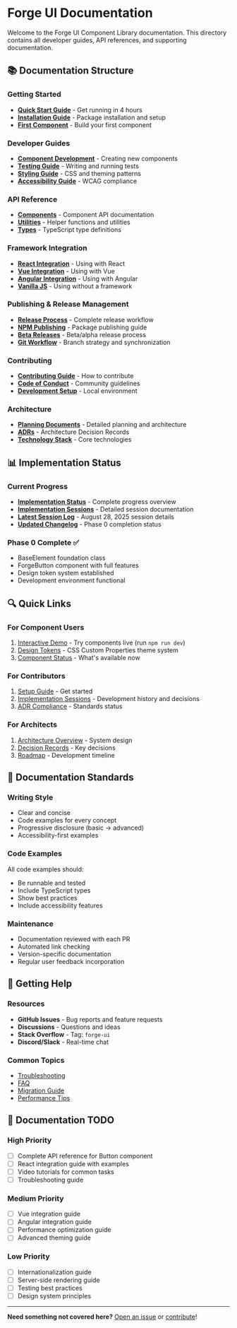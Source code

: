 # Forge UI Documentation

Welcome to the Forge UI Component Library documentation. This directory contains all developer guides, API references, and supporting documentation.

## 📚 Documentation Structure

### Getting Started
- **[Quick Start Guide](../plans/quick-start-guide.md)** - Get running in 4 hours
- **[Installation Guide](./guides/installation.md)** - Package installation and setup
- **[First Component](./guides/first-component.md)** - Build your first component

### Developer Guides
- **[Component Development](./guides/component-development.md)** - Creating new components
- **[Testing Guide](./guides/testing.md)** - Writing and running tests
- **[Styling Guide](./guides/styling.md)** - CSS and theming patterns
- **[Accessibility Guide](./guides/accessibility.md)** - WCAG compliance

### API Reference
- **[Components](./api/components/)** - Component API documentation
- **[Utilities](./api/utilities/)** - Helper functions and utilities
- **[Types](./api/types/)** - TypeScript type definitions

### Framework Integration
- **[React Integration](./guides/react-integration.md)** - Using with React
- **[Vue Integration](./guides/vue-integration.md)** - Using with Vue
- **[Angular Integration](./guides/angular-integration.md)** - Using with Angular
- **[Vanilla JS](./guides/vanilla-js.md)** - Using without a framework

### Publishing & Release Management
- **[Release Process](./guides/release-process.md)** - Complete release workflow
- **[NPM Publishing](./guides/npm-publishing.md)** - Package publishing guide
- **[Beta Releases](./guides/beta-releases.md)** - Beta/alpha release process
- **[Git Workflow](./git-workflow.md)** - Branch strategy and synchronization

### Contributing
- **[Contributing Guide](./CONTRIBUTING.md)** - How to contribute
- **[Code of Conduct](./CODE_OF_CONDUCT.md)** - Community guidelines
- **[Development Setup](./guides/development-setup.md)** - Local environment

### Architecture
- **[Planning Documents](../plans/)** - Detailed planning and architecture
- **[ADRs](../plans/adrs/)** - Architecture Decision Records
- **[Technology Stack](../plans/architecture/technology-stack.md)** - Core technologies

## 📊 Implementation Status

### Current Progress
- **[Implementation Status](./IMPLEMENTATION_STATUS.md)** - Complete progress overview
- **[Implementation Sessions](./implementation-sessions/)** - Detailed session documentation
- **[Latest Session Log](./implementation-sessions/2025-08-28-session.md)** - August 28, 2025 session details
- **[Updated Changelog](../CHANGELOG.md)** - Phase 0 completion status

### Phase 0 Complete ✅
- BaseElement foundation class
- ForgeButton component with full features
- Design token system established
- Development environment functional

## 🔍 Quick Links

### For Component Users
1. [Interactive Demo](../demo/index.html) - Try components live (run `npm run dev`)
2. [Design Tokens](../src/tokens/base.css) - CSS Custom Properties theme system
3. [Component Status](./IMPLEMENTATION_STATUS.md#component-implementation-status) - What's available now

### For Contributors
1. [Setup Guide](./CONTRIBUTING.md#setup) - Get started
2. [Implementation Sessions](./implementation-sessions/) - Development history and decisions
3. [ADR Compliance](./IMPLEMENTATION_STATUS.md#adr-compliance-matrix) - Standards status

### For Architects
1. [Architecture Overview](../plans/architecture/component-architecture.md) - System design
2. [Decision Records](../plans/adrs/) - Key decisions
3. [Roadmap](../plans/implementation-roadmap.md) - Development timeline

## 📖 Documentation Standards

### Writing Style
- Clear and concise
- Code examples for every concept
- Progressive disclosure (basic → advanced)
- Accessibility-first examples

### Code Examples
All code examples should:
- Be runnable and tested
- Include TypeScript types
- Show best practices
- Include accessibility features

### Maintenance
- Documentation reviewed with each PR
- Automated link checking
- Version-specific documentation
- Regular user feedback incorporation

## 🚀 Getting Help

### Resources
- **GitHub Issues** - Bug reports and feature requests
- **Discussions** - Questions and ideas
- **Stack Overflow** - Tag: `forge-ui`
- **Discord/Slack** - Real-time chat

### Common Topics
- [Troubleshooting](./guides/troubleshooting.md)
- [FAQ](./FAQ.md)
- [Migration Guide](./guides/migration.md)
- [Performance Tips](./guides/performance.md)

## 📝 Documentation TODO

### High Priority
- [ ] Complete API reference for Button component
- [ ] React integration guide with examples
- [ ] Video tutorials for common tasks
- [ ] Troubleshooting guide

### Medium Priority
- [ ] Vue integration guide
- [ ] Angular integration guide
- [ ] Performance optimization guide
- [ ] Advanced theming guide

### Low Priority
- [ ] Internationalization guide
- [ ] Server-side rendering guide
- [ ] Testing best practices
- [ ] Design system principles

---

**Need something not covered here?** [Open an issue](https://github.com/your-org/forge/issues) or [contribute](./CONTRIBUTING.md)!